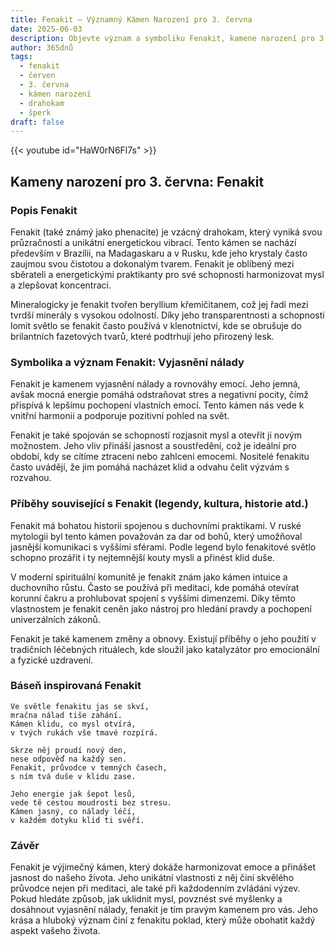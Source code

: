 ```yaml
---
title: Fenakit – Významný Kámen Narození pro 3. června
date: 2025-06-03
description: Objevte význam a symboliku Fenakit, kamene narození pro 3. června, který symbolizuje Vyjasnění nálady. Přečtěte si legendy a inspirující příběhy.
author: 365dnů
tags:
  - fenakit
  - červen
  - 3. června
  - kámen narození
  - drahokam
  - šperk
draft: false
---
```


{{< youtube id="HaW0rN6Fl7s" >}}

## Kameny narození pro 3. června: Fenakit

### Popis Fenakit

Fenakit (také známý jako phenacite) je vzácný drahokam, který vyniká svou průzračností a unikátní energetickou vibrací. Tento kámen se nachází především v Brazílii, na Madagaskaru a v Rusku, kde jeho krystaly často zaujmou svou čistotou a dokonalým tvarem. Fenakit je oblíbený mezi sběrateli a energetickými praktikanty pro své schopnosti harmonizovat mysl a zlepšovat koncentraci.

Mineralogicky je fenakit tvořen beryllium křemičitanem, což jej řadí mezi tvrdší minerály s vysokou odolností. Díky jeho transparentnosti a schopnosti lomit světlo se fenakit často používá v klenotnictví, kde se obrušuje do brilantních fazetových tvarů, které podtrhují jeho přirozený lesk.

### Symbolika a význam Fenakit: Vyjasnění nálady

Fenakit je kamenem vyjasnění nálady a rovnováhy emocí. Jeho jemná, avšak mocná energie pomáhá odstraňovat stres a negativní pocity, čímž přispívá k lepšímu pochopení vlastních emocí. Tento kámen nás vede k vnitřní harmonii a podporuje pozitivní pohled na svět.

Fenakit je také spojován se schopností rozjasnit mysl a otevřít ji novým možnostem. Jeho vliv přináší jasnost a soustředění, což je ideální pro období, kdy se cítíme ztraceni nebo zahlceni emocemi. Nositelé fenakitu často uvádějí, že jim pomáhá nacházet klid a odvahu čelit výzvám s rozvahou.

### Příběhy související s Fenakit (legendy, kultura, historie atd.)

Fenakit má bohatou historii spojenou s duchovními praktikami. V ruské mytologii byl tento kámen považován za dar od bohů, který umožňoval jasnější komunikaci s vyššími sférami. Podle legend bylo fenakitové světlo schopno prozářit i ty nejtemnější kouty mysli a přinést klid duše.

V moderní spirituální komunitě je fenakit znám jako kámen intuice a duchovního růstu. Často se používá při meditaci, kde pomáhá otevírat korunní čakru a prohlubovat spojení s vyššími dimenzemi. Díky těmto vlastnostem je fenakit ceněn jako nástroj pro hledání pravdy a pochopení univerzálních zákonů.

Fenakit je také kamenem změny a obnovy. Existují příběhy o jeho použití v tradičních léčebných rituálech, kde sloužil jako katalyzátor pro emocionální a fyzické uzdravení.

### Báseň inspirovaná Fenakit

```
Ve světle fenakitu jas se skví,  
mračna nálad tiše zahání.  
Kámen klidu, co mysl otvírá,  
v tvých rukách vše tmavé rozpírá.

Skrze něj proudí nový den,  
nese odpověď na každý sen.  
Fenakit, průvodce v temných časech,  
s ním tvá duše v klidu zase.

Jeho energie jak šepot lesů,  
vede tě cestou moudrosti bez stresu.  
Kámen jasný, co nálady léčí,  
v každém dotyku klid ti svěří.
```

### Závěr

Fenakit je výjimečný kámen, který dokáže harmonizovat emoce a přinášet jasnost do našeho života. Jeho unikátní vlastnosti z něj činí skvělého průvodce nejen při meditaci, ale také při každodenním zvládání výzev. Pokud hledáte způsob, jak uklidnit mysl, povznést své myšlenky a dosáhnout vyjasnění nálady, fenakit je tím pravým kamenem pro vás. Jeho krása a hluboký význam činí z fenakitu poklad, který může obohatit každý aspekt vašeho života.